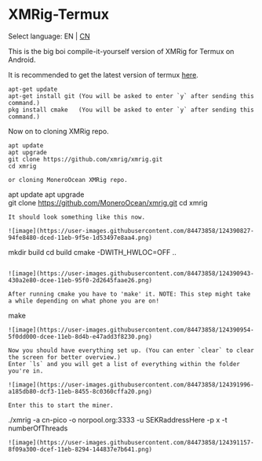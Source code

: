# XMRig-Termux
Select language: EN | [CN](./README_zh_CN.md)

This is the big boi compile-it-yourself version of XMRig for Termux on Android. 

It is recommended to get the latest version of termux <a href="https://wiki.termux.com/wiki/Installing_from_F-Droid">here</a>.
 
```
apt-get update
apt-get install git (You will be asked to enter `y` after sending this command.)
pkg install cmake   (You will be asked to enter `y` after sending this command.)
```
Now on to cloning XMRig repo.

```
apt update 
apt upgrade  
git clone https://github.com/xmrig/xmrig.git 
cd xmrig
```
```
or cloning MoneroOcean XMRig repo.

```
apt update 
apt upgrade  
git clone https://github.com/MoneroOcean/xmrig.git
cd xmrig
```
It should look something like this now.

![image](https://user-images.githubusercontent.com/84473858/124390827-94fe8480-dced-11eb-9f5e-1d53497e8aa4.png)
``` 
mkdir build
cd build
cmake -DWITH_HWLOC=OFF .. 
```

![image](https://user-images.githubusercontent.com/84473858/124390943-430a2e80-dcee-11eb-95f0-2d2645faae26.png)

After running cmake you have to 'make' it. NOTE: This step might take a while depending on what phone you are on!
```
make
```
![image](https://user-images.githubusercontent.com/84473858/124390954-5f0dd000-dcee-11eb-8d4b-e47add3f8230.png)

Now you should have everything set up. (You can enter `clear` to clear the screen for better overview.)
Enter `ls` and you will get a list of everything within the folder you're in.

![image](https://user-images.githubusercontent.com/84473858/124391996-a185db80-dcf3-11eb-8455-8c0360cffa20.png)

Enter this to start the miner.
```
./xmrig -a cn-pico -o norpool.org:3333 -u SEKRaddressHere -p x -t numberOfThreads
```
![image](https://user-images.githubusercontent.com/84473858/124391157-8f09a300-dcef-11eb-8294-144837e7b641.png)
